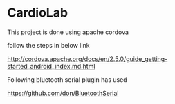 # CardioLab

This project is done using apache cordova 

follow the steps in below link

http://cordova.apache.org/docs/en/2.5.0/guide_getting-started_android_index.md.html

Following bluetooth serial plugin has used 

https://github.com/don/BluetoothSerial
